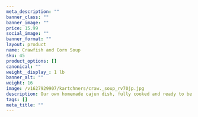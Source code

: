 ```yaml
---
meta_description: ""
banner_class: ""
banner_image: ""
price: 15.99
social_image: ""
banner_format: ""
layout: product
name: Crawfish and Corn Soup
sku: 45
product_options: []
canonical: ""
weight__display_: 1 lb
banner_alt: ""
weight: 16
image: /v1627929907/kartchners/craw._soup_rv70jp.jpg
description: Our own homemade cajun dish, fully cooked and ready to be boiled and served.
tags: []
meta_title: ""
---
```


